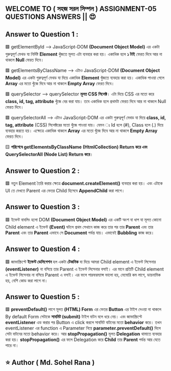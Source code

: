 ## WELCOME TO ( সহজ সরল সিম্পল ) ASSIGNMENT-05 QUESTIONS ANSWERS || 😍

## Answer to Question 1 :

🟩 getElementById --> JavaScript-DOM **(Document Object Model)** এর একটা গুরুত্বপূর্ণ মেথড যা নির্দিষ্ট **Element** খুঁজতে মূলত এটা ব্যবহার করা হয়। একাধিক হলে **১ টাই** ফেরত দিবে আর না থাকলে **Null** ফেরত দিবে।

🟩 getElementsByClassName --> এটাও JavaScript-DOM **(Document Object Model)** এর একটা গুরুত্বপূর্ণ মেথড যা দিয়ে একাধিক **Element** খুঁজতে ব্যবহার করা হয়। একাধিক পাওয়া গেলে **Array** এর মতো খুঁজে দিবে আর না থাকলে **Empty Array** ফেরত দিবে।

🟩 querySelector --> querySelector **মূলত CSS সিলেক্ট**। এটা দিয়ে CSS এর মতো করে **class, id, tag, attribute** খুঁজে বের করা যায়। তবে একাধিক হলে প্রথমটা ফেরত দিবে আর না থাকলে Null ফেরত দিবে।

🟩 querySelectorAll --> এটাও JavaScript-DOM এর একটা গুরুত্বপূর্ণ মেথড যা দিয়ে **class, id, tag, attribute** (CSS) সিলেক্টরের মতো খুঁজে পাওয়া যায়। যেমন ঃ Id হলে (#), Class হলে (.) দিয়ে ব্যবহার করতে হয়। এক্ষেত্রে একাধিক থাকলে **Array** এর মতো খুঁজে দিবে আর না থাকলে **Empty Array** ফেরত দিবে।

🟨 **পরিশেষে getElementsByClassName (HtmlCollection) Return করে এবং QuerySelectorAll (Node List) Return করে**।

## Answer to Question 2 :

🟩 নতুন Element তৈরি করার ক্ষেত্রে **document.createElement()** ব্যবহার করা হয়। এবং এটাকে UI তে দেখতে Parent এর ভেতর Child হিসেবে **AppendChild** করা লাগে।

## Answer to Question 3 :

🟩 ইভেন্ট বাবলিং হলো DOM **(Document Object Model)** এর একটি অংশ বা ধাপ যা মূলত কোনো Child element এ ইভেন্ট **(Event)** ঘটলে প্রথম সেখানে কাজ করে তার পর তার **Parent** এবং তার **Parent** এবং তার **Parent** এভাবে সে **Document** পর্যন্ত যায়। এভাবেই **Bubbling** কাজ করে।

## Answer to Question 4 :

🟩 জাভাস্ক্রিপ্টে **ইভেন্ট ডেলিগেশন** হল একটা **টেকনিক** যা দিয়ে আমরা Child element এ ইভেন্ট লিসেনার **(eventListener)** না বসিয়ে তার Parent এ ইভেন্ট লিসেনার বসাই। এর মানে প্রতিটি Child element এ ইভেন্ট লিসেনার না বসিয়ে Parent এ বসাই। এর ফলে পারফরম্যান্স ভালো হয়, মেমোরি কম লাগে, ডায়নামিক হয়, বেশি কোড করা লাগে না।

## Answer to Question 5 :

🟩 **preventDefault()** লাগে মূলত **(HTML) Form** এর ভেতর **Button** এর টাইপ দেওয়া না থাকলে By default Form সেটাকে **সাবমিট (submit)** টাইপ বাটন বলে ধরে নেয়। এবং জাভাস্ক্রিপ্টে **eventListener** এড করার পর Button এ click করলে সাবমিট বাটনের মতো **behavior** করে। তখন eventListener এর function এ Parameter নিয়ে **parameter.preventDefault()** দিলে সেটা বাটনের মতো behavior করে। আর **stopPropagation()** মূলত **Delegation** থামাতে ব্যবহার করা হয়। **stopPropagation()** এর ফলে Delegation করে **Child** তার **Parent** পর্যন্ত আর যেতে পারে না।

## ⭐ Author **( Md. Sohel Rana )**
